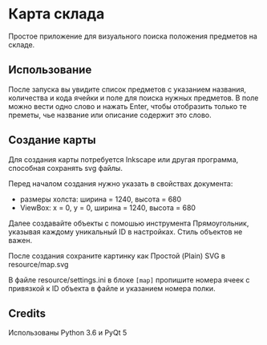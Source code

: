 # Карта склада

Простое приложение для визуального поиска положения предметов на складе.

## Использование

После запуска вы увидите список предметов с указанием названия, количества
и кода ячейки и поле для поиска нужных предметов. В поле можно вести одно слово
и нажать Enter, чтобы отобразить только те преметы, чье название или
описание содержит это слово.

## Создание карты

Для создания карты потребуется Inkscape или другая программа, способная
сохранять svg файлы.

Перед началом создания нужно указать в свойствах документа:

* размеры холста: ширина = 1240, высота = 680
* ViewBox: x = 0, y = 0, ширина = 1240, высота = 680

Далее создавайте объекты с помошью инструмента Прямоугольник, указывая
каждому уникальный ID в настройках. Стиль объектов не важен.

После создания сохраните картинку как Простой (Plain) SVG в resource/map.svg

В файле resource/settings.ini в блоке `[map]` пропишите номера ячеек с привязкой
к ID объекта в файле и указанием номера полки.


## Credits

Использованы Python 3.6 и PyQt 5
